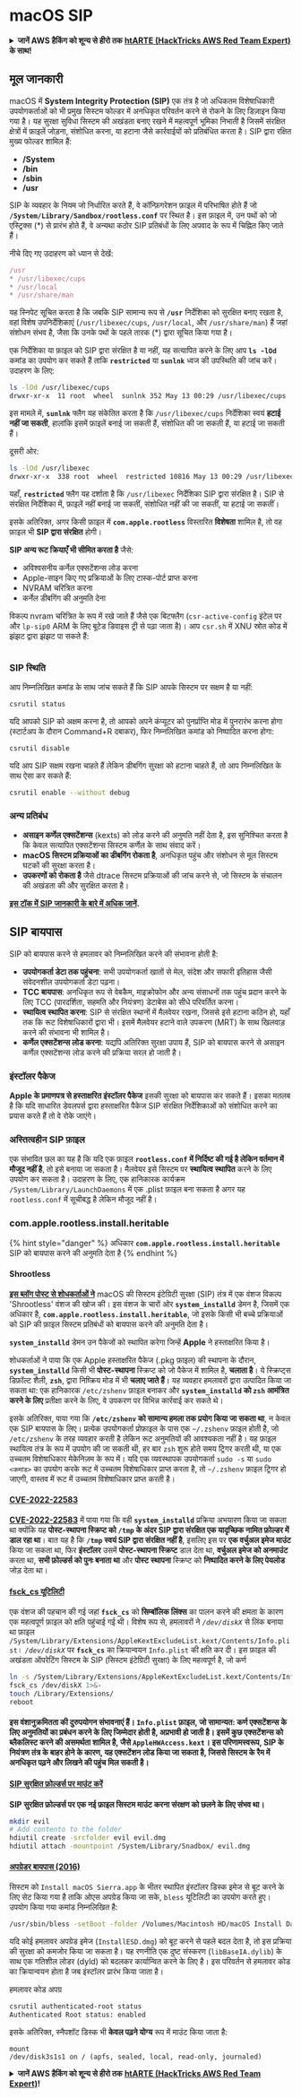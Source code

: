 # macOS SIP

<details>

<summary><strong>जानें AWS हैकिंग को शून्य से हीरो तक</strong> <a href="https://training.hacktricks.xyz/courses/arte"><strong>htARTE (HackTricks AWS Red Team Expert)</strong></a><strong> के साथ!</strong></summary>

दूसरे तरीके HackTricks का समर्थन करने के लिए:

* अगर आप अपनी **कंपनी का विज्ञापन HackTricks में** देखना चाहते हैं या **HackTricks को PDF में डाउनलोड** करना चाहते हैं तो [**सब्सक्रिप्शन प्लान्स**](https://github.com/sponsors/carlospolop) देखें!
* [**आधिकारिक PEASS & HackTricks स्वैग**](https://peass.creator-spring.com) प्राप्त करें
* हमारे विशेष [**NFTs**](https://opensea.io/collection/the-peass-family) कलेक्शन, [**The PEASS Family**](https://opensea.io/collection/the-peass-family) खोजें
* **शामिल हों** 💬 [**डिस्कॉर्ड समूह**](https://discord.gg/hRep4RUj7f) या [**टेलीग्राम समूह**](https://t.me/peass) या **मुझे** **ट्विटर** 🐦 [**@carlospolopm**](https://twitter.com/carlospolopm)** पर फॉलो** करें।
* **अपने हैकिंग ट्रिक्स साझा करें** द्वारा PRs सबमिट करके [**HackTricks**](https://github.com/carlospolop/hacktricks) और [**HackTricks Cloud**](https://github.com/carlospolop/hacktricks-cloud) github repos में।

</details>

## **मूल जानकारी**

macOS में **System Integrity Protection (SIP)** एक तंत्र है जो अधिकतम विशेषाधिकारी उपयोगकर्ताओं को भी प्रमुख सिस्टम फोल्डर में अनधिकृत परिवर्तन करने से रोकने के लिए डिज़ाइन किया गया है। यह सुरक्षा सुविधा सिस्टम की अखंडता बनाए रखने में महत्वपूर्ण भूमिका निभाती है जिसमें संरक्षित क्षेत्रों में फ़ाइलें जोड़ना, संशोधित करना, या हटाना जैसे कार्रवाईयों को प्रतिबंधित करता है। SIP द्वारा रक्षित मुख्य फोल्डर शामिल हैं:

* **/System**
* **/bin**
* **/sbin**
* **/usr**

SIP के व्यवहार के नियम जो निर्धारित करते हैं, वे कॉन्फ़िगरेशन फ़ाइल में परिभाषित होते हैं जो **`/System/Library/Sandbox/rootless.conf`** पर स्थित है। इस फ़ाइल में, उन पथों को जो एस्ट्रिक्स (*) से प्रारंभ होते हैं, वे अन्यथा कठोर SIP प्रतिबंधों के लिए अपवाद के रूप में चिह्नित किए जाते हैं।

नीचे दिए गए उदाहरण को ध्यान से देखें:
```javascript
/usr
* /usr/libexec/cups
* /usr/local
* /usr/share/man
```
यह स्निपेट सूचित करता है कि जबकि SIP सामान्य रूप से **`/usr`** निर्देशिका को सुरक्षित बनाए रखता है, वहां विशेष उपनिर्देशिकाएं (`/usr/libexec/cups`, `/usr/local`, और `/usr/share/man`) हैं जहां संशोधन संभव है, जैसा कि उनके पथों के पहले तारक (*) द्वारा सूचित किया गया है।

एक निर्देशिका या फ़ाइल को SIP द्वारा संरक्षित है या नहीं, यह सत्यापित करने के लिए आप **`ls -lOd`** कमांड का उपयोग कर सकते हैं ताकि **`restricted`** या **`sunlnk`** ध्वज की उपस्थिति की जांच करें। उदाहरण के लिए:
```bash
ls -lOd /usr/libexec/cups
drwxr-xr-x  11 root  wheel  sunlnk 352 May 13 00:29 /usr/libexec/cups
```
इस मामले में, **`sunlnk`** फ्लैग यह संकेतित करता है कि `/usr/libexec/cups` निर्देशिका स्वयं **हटाई नहीं जा सकती**, हालांकि इसमें फ़ाइलें बनाई जा सकती हैं, संशोधित की जा सकती हैं, या हटाई जा सकती हैं।

दूसरी ओर:
```bash
ls -lOd /usr/libexec
drwxr-xr-x  338 root  wheel  restricted 10816 May 13 00:29 /usr/libexec
```
यहाँ, **`restricted`** फ्लैग यह दर्शाता है कि `/usr/libexec` निर्देशिका SIP द्वारा संरक्षित है। SIP से संरक्षित निर्देशिका में, फ़ाइलें नहीं बनाई जा सकतीं, संशोधित नहीं की जा सकतीं, या हटाई जा सकतीं।

इसके अतिरिक्त, अगर किसी फ़ाइल में **`com.apple.rootless`** विस्तारित **विशेषता** शामिल है, तो वह फ़ाइल भी **SIP द्वारा संरक्षित** होगी।

**SIP अन्य रूट क्रियाएँ भी सीमित करता है** जैसे:

* अविश्वसनीय कर्नेल एक्सटेंशन्स लोड करना
* Apple-साइन किए गए प्रक्रियाओं के लिए टास्क-पोर्ट प्राप्त करना
* NVRAM चरित्रित करना
* कर्नेल डीबगिंग की अनुमति देना

विकल्प nvram चरित्रित के रूप में रखे जाते हैं जैसे एक बिटफ्लैग (`csr-active-config` इंटेल पर और `lp-sip0` ARM के लिए बूटेड डिवाइस ट्री से पढ़ा जाता है)। आप `csr.sh` में XNU स्रोत कोड में झंझट द्वारा झंझट पा सकते हैं:

<figure><img src="../../../.gitbook/assets/image (720).png" alt=""><figcaption></figcaption></figure>

### SIP स्थिति

आप निम्नलिखित कमांड के साथ जांच सकते हैं कि SIP आपके सिस्टम पर सक्षम है या नहीं:
```bash
csrutil status
```
यदि आपको SIP को अक्षम करना है, तो आपको अपने कंप्यूटर को पुनर्प्राप्ति मोड में पुनरारंभ करना होगा (स्टार्टअप के दौरान Command+R दबाकर), फिर निम्नलिखित कमांड को निष्पादित करना होगा:
```bash
csrutil disable
```
यदि आप SIP सक्षम रखना चाहते हैं लेकिन डीबगिंग सुरक्षा को हटाना चाहते हैं, तो आप निम्नलिखित के साथ ऐसा कर सकते हैं:
```bash
csrutil enable --without debug
```
### अन्य प्रतिबंध

- **असाइन कर्णेल एक्सटेंशन्स** (kexts) को लोड करने की अनुमति नहीं देता है, इस सुनिश्चित करता है कि केवल सत्यापित एक्सटेंशन्स सिस्टम कर्णेल के साथ संवाद करें।
- **macOS सिस्टम प्रक्रियाओं का डीबगिंग रोकता है**, अनधिकृत पहुंच और संशोधन से मूल सिस्टम घटकों की सुरक्षा करता है।
- **उपकरणों को रोकता है** जैसे dtrace सिस्टम प्रक्रियाओं की जांच करने से, जो सिस्टम के संचालन की अखंडता की और सुरक्षित करता है।

**[इस टॉक में SIP जानकारी के बारे में अधिक जानें](https://www.slideshare.net/i0n1c/syscan360-stefan-esser-os-x-el-capitan-sinking-the-ship).**

## SIP बायपास

SIP को बायपास करने से हमलावर को निम्नलिखित करने की संभावना होती है:

- **उपयोगकर्ता डेटा तक पहुंचना**: सभी उपयोगकर्ता खातों से मेल, संदेश और सफारी इतिहास जैसी संवेदनशील उपयोगकर्ता डेटा पढ़ना।
- **TCC बायपास**: अनधिकृत रूप से वेबकैम, माइक्रोफोन और अन्य संसाधनों तक पहुंच प्रदान करने के लिए TCC (पारदर्शिता, सहमति और नियंत्रण) डेटाबेस को सीधे परिवर्तित करना।
- **स्थायित्व स्थापित करना**: SIP से संरक्षित स्थानों में मैलवेयर रखना, जिससे इसे हटाना कठिन हो, यहाँ तक कि रूट विशेषाधिकारों द्वारा भी। इसमें मैलवेयर हटाने वाले उपकरण (MRT) के साथ खिलवाड़ करने की संभावना भी शामिल है।
- **कर्णेल एक्सटेंशन्स लोड करना**: यद्यपि अतिरिक्त सुरक्षा उपाय हैं, SIP को बायपास करने से असाइन कर्णेल एक्सटेंशन्स लोड करने की प्रक्रिया सरल हो जाती है।

### इंस्टॉलर पैकेज

**Apple के प्रमाणपत्र से हस्ताक्षरित इंस्टॉलर पैकेज** इसकी सुरक्षा को बायपास कर सकते हैं। इसका मतलब है कि यदि साधारित डेवलपर्स द्वारा हस्ताक्षरित पैकेज SIP संरक्षित निर्देशिकाओं को संशोधित करने का प्रयास करते हैं तो वे रोके जाएंगे।

### अस्तित्वहीन SIP फ़ाइल

एक संभावित छल का यह है कि यदि एक फ़ाइल **`rootless.conf` में निर्दिष्ट की गई है लेकिन वर्तमान में मौजूद नहीं है**, तो इसे बनाया जा सकता है। मैलवेयर इसे सिस्टम पर **स्थायित्व स्थापित** करने के लिए उपयोग कर सकता है। उदाहरण के लिए, एक हानिकारक कार्यक्रम `/System/Library/LaunchDaemons` में एक .plist फ़ाइल बना सकता है अगर यह `rootless.conf` में सूचीबद्ध है लेकिन मौजूद नहीं है।

### com.apple.rootless.install.heritable

{% hint style="danger" %}
अधिकार **`com.apple.rootless.install.heritable`** SIP को बायपास करने की अनुमति देता है
{% endhint %}

#### Shrootless

[**इस ब्लॉग पोस्ट से शोधकर्ताओं ने**](https://www.microsoft.com/en-us/security/blog/2021/10/28/microsoft-finds-new-macos-vulnerability-shrootless-that-could-bypass-system-integrity-protection/) macOS की सिस्टम इंटेग्रिटी सुरक्षा (SIP) तंत्र में एक वंशज विकल्प 'Shrootless' वंशज की खोज की। इस वंशज के चारों ओर **`system_installd`** डेमन है, जिसमें एक अधिकार है, **`com.apple.rootless.install.heritable`**, जो इसके किसी भी बच्चे प्रक्रियाओं को SIP की फ़ाइल सिस्टम प्रतिबंधों को बायपास करने की अनुमति देता है।

**`system_installd`** डेमन उन पैकेजों को स्थापित करेगा जिन्हें **Apple** ने हस्ताक्षरित किया है।

शोधकर्ताओं ने पाया कि एक Apple हस्ताक्षरित पैकेज (.pkg फ़ाइल) की स्थापना के दौरान, **`system_installd`** किसी भी **पोस्ट-स्थापना** स्क्रिप्ट को जो पैकेज में शामिल है, **चलाता है**। ये स्क्रिप्ट्स डिफ़ॉल्ट शैली, **`zsh`**, द्वारा निष्क्रिय मोड में भी **चलाए जाते हैं**। यह व्यवहार हमलावरों द्वारा उत्पादित किया जा सकता था: एक हानिकारक `/etc/zshenv` फ़ाइल बनाकर और **`system_installd` को `zsh` आमंत्रित करने के लिए** प्रतीक्षा करने के लिए, वे उपकरण पर विभिन्न कार्रवाई कर सकते थे।

इसके अतिरिक्त, पाया गया कि **`/etc/zshenv` को सामान्य हमला तक प्रयोग किया जा सकता था**, न केवल एक SIP बायपास के लिए। प्रत्येक उपयोगकर्ता प्रोफ़ाइल के पास एक `~/.zshenv` फ़ाइल होती है, जो `/etc/zshenv` के तरह व्यवहार करती है लेकिन रूट अनुमतियों की आवश्यकता नहीं है। यह फ़ाइल स्थायित्व तंत्र के रूप में उपयोग की जा सकती थी, हर बार `zsh` शुरू होते समय ट्रिगर करती थी, या एक उच्चतम विशेषाधिकार मेकेनिज़म के रूप में। यदि एक व्यवस्थापक उपयोगकर्ता `sudo -s` या `sudo <कमांड>` का उपयोग करके रूट में उच्चतम विशेषाधिकार प्राप्त करता है, तो `~/.zshenv` फ़ाइल ट्रिगर हो जाएगी, वास्तव में रूट में उच्चतम विशेषाधिकार प्राप्त करती है।

#### [**CVE-2022-22583**](https://perception-point.io/blog/technical-analysis-cve-2022-22583/)

[**CVE-2022-22583**](https://perception-point.io/blog/technical-analysis-cve-2022-22583/) में पाया गया कि वही **`system_installd`** प्रक्रिया अभयारण किया जा सकता था क्योंकि यह **पोस्ट-स्थापना स्क्रिप्ट को `/tmp` के अंदर SIP द्वारा संरक्षित एक यादृच्छिक नामित फ़ोल्डर में डाल रहा था**। बात यह है कि **`/tmp` स्वयं SIP द्वारा संरक्षित नहीं है**, इसलिए इस पर **एक वर्चुअल इमेज माउंट** किया जा सकता था, फिर **इंस्टॉलर** उसमें **पोस्ट-स्थापना स्क्रिप्ट** डाल देता था, **वर्चुअल इमेज को अनमाउंट** करता था, **सभी फ़ोल्डर्स को पुनः बनाता था** और **पोस्ट स्थापना** स्क्रिप्ट को **निष्पादित करने के लिए पेयलोड** जोड़ देता था।

#### [fsck\_cs यूटिलिटी](https://www.theregister.com/2016/03/30/apple\_os\_x\_rootless/)

एक वंशज की पहचान की गई जहां **`fsck_cs`** को **सिम्बॉलिक लिंक्स** का पालन करने की क्षमता के कारण एक महत्वपूर्ण फ़ाइल को क्षति पहुंचाई गई थी। विशेष रूप से, हमलावरों ने _`/dev/diskX`_ से लिंक बनाया था फ़ाइल `/System/Library/Extensions/AppleKextExcludeList.kext/Contents/Info.plist`। _`/dev/diskX`_ पर **`fsck_cs`** का क्रियान्वयन `Info.plist` की क्षति कर दी। इस फ़ाइल की अखंडता ऑपरेटिंग सिस्टम के SIP (सिस्टम इंटेग्रिटी सुरक्षा) के लिए महत्वपूर्ण है, जो कर्ण
```bash
ln -s /System/Library/Extensions/AppleKextExcludeList.kext/Contents/Info.plist /dev/diskX
fsck_cs /dev/diskX 1>&-
touch /Library/Extensions/
reboot
```
#### इस वंशानुक्रमितता की दुरुपयोगन संभावनाएं हैं। `Info.plist` फ़ाइल, जो सामान्यत: कर्ण एक्सटेंशन्स के लिए अनुमतियों का प्रबंधन करने के लिए जिम्मेदार होती है, अप्रभावी हो जाती है। इसमें कुछ एक्सटेंशन्स को ब्लैकलिस्ट करने की असमर्थता शामिल है, जैसे `AppleHWAccess.kext`। इस परिणामस्वरूप, SIP के नियंत्रण तंत्र के बाहर होने के कारण, यह एक्सटेंशन लोड किया जा सकता है, जिससे सिस्टम के रैम में अनधिकृत पढ़ने और लिखने की पहुंच मिल सकती है।

#### [SIP सुरक्षित फ़ोल्डर्स पर माउंट करें](https://www.slideshare.net/i0n1c/syscan360-stefan-esser-os-x-el-capitan-sinking-the-ship)

**SIP सुरक्षित फ़ोल्डर्स पर एक नई फ़ाइल सिस्टम माउंट करना संरक्षण को छलने के लिए संभव था।**
```bash
mkdir evil
# Add contento to the folder
hdiutil create -srcfolder evil evil.dmg
hdiutil attach -mountpoint /System/Library/Snadbox/ evil.dmg
```
#### [अपग्रेडर बायपास (2016)](https://objective-see.org/blog/blog\_0x14.html)

सिस्टम को `Install macOS Sierra.app` के भीतर स्थापित इंस्टॉलर डिस्क इमेज से बूट करने के लिए सेट किया गया है ताकि ओएस अपग्रेड किया जा सके, `bless` यूटिलिटी का उपयोग करते हुए। उपयोग किया गया कमांड निम्नलिखित है:
```bash
/usr/sbin/bless -setBoot -folder /Volumes/Macintosh HD/macOS Install Data -bootefi /Volumes/Macintosh HD/macOS Install Data/boot.efi -options config="\macOS Install Data\com.apple.Boot" -label macOS Installer
```
यदि कोई हमलावर अपग्रेड इमेज (`InstallESD.dmg`) को बूट करने से पहले बदल देता है, तो इस प्रक्रिया की सुरक्षा को कमजोर किया जा सकता है। यह रणनीति एक दुष्ट संस्करण (`libBaseIA.dylib`) के साथ एक गतिशील लोडर (dyld) को बदलकर कार्यान्वित करने के लिए है। इस परिवर्तन से हमलावर कोड का क्रियान्वयन होता है जब इंस्टॉलर प्रारंभ किया जाता है।

हमलावर कोड अपग्र
```bash
csrutil authenticated-root status
Authenticated Root status: enabled
```
इसके अतिरिक्त, स्नैपशॉट डिस्क भी **केवल पढ़ने योग्य** रूप में माउंट किया जाता है:
```
mount
/dev/disk3s1s1 on / (apfs, sealed, local, read-only, journaled)
```
<details>

<summary><strong>जानें AWS हैकिंग को शून्य से हीरो तक</strong> <a href="https://training.hacktricks.xyz/courses/arte"><strong>htARTE (HackTricks AWS Red Team Expert)</strong></a><strong>!</strong></summary>

दूसरे तरीके HackTricks का समर्थन करने के लिए:

* अगर आप अपनी **कंपनी का विज्ञापन HackTricks में देखना चाहते हैं** या **HackTricks को PDF में डाउनलोड करना चाहते हैं** तो [**सब्सक्रिप्शन प्लान्स**](https://github.com/sponsors/carlospolop) देखें!
* [**आधिकारिक PEASS & HackTricks स्वैग**](https://peass.creator-spring.com) प्राप्त करें
* हमारे विशेष [**NFTs**](https://opensea.io/collection/the-peass-family) कलेक्शन, [**The PEASS Family**](https://opensea.io/collection/the-peass-family) खोजें
* **शामिल हों** 💬 [**Discord समूह**](https://discord.gg/hRep4RUj7f) या [**टेलीग्राम समूह**](https://t.me/peass) या **मुझे** **Twitter** 🐦 [**@carlospolopm**](https://twitter.com/carlospolopm)** पर फॉलो** करें।
* **अपने हैकिंग ट्रिक्स साझा करें, PRs सबमिट करके** [**HackTricks**](https://github.com/carlospolop/hacktricks) और [**HackTricks Cloud**](https://github.com/carlospolop/hacktricks-cloud) github repos में।

</details>
